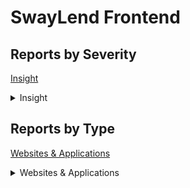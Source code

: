 # SwayLend Frontend

## Reports by Severity

[Insight](<README.md#insight>)
<details>

<summary>Insight</summary>

* [37196 - [W\&A - Insight] DOS due to Misleading 'CircularProgressBar' Display Due to Rounding of 'supplyUsed"](./37196-w-and-a-insight-dos-due-to-misleading-circularprogressbar-display-due-to-rounding-of-supplyuse.md)
* [37822 - [W\&A - Insight] Incorrect Amounts Displayed To Foreign Users](./37822-w-and-a-insight-insight-incorrect-amounts-displayed-to-foreign-users.md)

</details>

## Reports by Type

[Websites &#x26; Applications](<README.md#websites-applications>)
<details>

<summary>Websites &#x26; Applications</summary>

* [37196 - [W\&A - Insight] DOS due to Misleading 'CircularProgressBar' Display Due to Rounding of 'supplyUsed"](./37196-w-and-a-insight-dos-due-to-misleading-circularprogressbar-display-due-to-rounding-of-supplyuse.md)
* [37822 - [W\&A - Insight] Incorrect Amounts Displayed To Foreign Users](./37822-w-and-a-insight-insight-incorrect-amounts-displayed-to-foreign-users.md)

</details>
